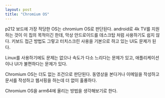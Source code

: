 ```yaml
---
layout: post
title: "Chromium OS"
---
```


p212 보드에 가장 적당한 OS는 chromium OS로 판단된다. android로 4k TV를 지원하는 것이 이 칩의 목적이긴 한데, 막상 안드로이드를 데스크탑 처럼 사용하기도 쉽지 않다. 키보드 접근 방법도 그렇고 터치스크린 사용을 기본으로 하고 있는 UI도 문제가 된다.

Linux를 사용하기에도 문제는 없으나 속도가 다소 느리다는 문제가 있고, 애플리케이션이나 UI가 불편하다는 문제가 있다.

Chromium OS는 더도 없는 조건으로 판단된다. 동영상을 본다거나 이메일을 작성하고 문서를 작성하고 웹서핑을 하는데 더 없이 훌륭하다.

Chromium OS을 arm64에 올리는 방법을 생각해보기로 한다.

